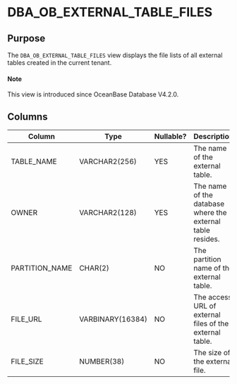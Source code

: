 # DBA_OB_EXTERNAL_TABLE_FILES

## Purpose

The `DBA_OB_EXTERNAL_TABLE_FILES` view displays the file lists of all external tables created in the current tenant. 

<main id="notice" type='explain'>
  <h4>Note</h4>
  <p>This view is introduced since OceanBase Database V4.2.0. </p>
</main>

## Columns

| **Column** | **Type** | **Nullable?** | **Description** |
| --- | --- | --- | --- |
| TABLE_NAME | VARCHAR2(256) | YES | The name of the external table. |
| OWNER | VARCHAR2(128) | YES | The name of the database where the external table resides. |
| PARTITION_NAME | CHAR(2) | NO | The partition name of the external table. |
| FILE_URL | VARBINARY(16384) | NO | The access URL of external files of the external table. |
| FILE_SIZE | NUMBER(38) | NO | The size of the external file. |
